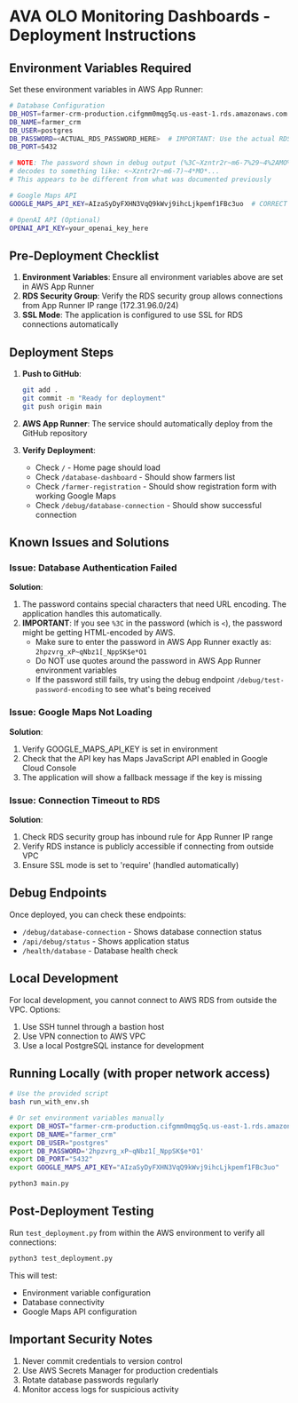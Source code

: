 # AVA OLO Monitoring Dashboards - Deployment Instructions

## Environment Variables Required

Set these environment variables in AWS App Runner:

```bash
# Database Configuration
DB_HOST=farmer-crm-production.cifgmm0mqg5q.us-east-1.rds.amazonaws.com
DB_NAME=farmer_crm
DB_USER=postgres
DB_PASSWORD=<ACTUAL_RDS_PASSWORD_HERE>  # IMPORTANT: Use the actual RDS password!
DB_PORT=5432

# NOTE: The password shown in debug output (%3C~Xzntr2r~m6-7%29~4%2AMO%2...) 
# decodes to something like: <~Xzntr2r~m6-7)~4*MO*...
# This appears to be different from what was documented previously

# Google Maps API
GOOGLE_MAPS_API_KEY=AIzaSyDyFXHN3VqQ9kWvj9ihcLjkpemf1FBc3uo  # CORRECT WORKING KEY!

# OpenAI API (Optional)
OPENAI_API_KEY=your_openai_key_here
```

## Pre-Deployment Checklist

1. **Environment Variables**: Ensure all environment variables above are set in AWS App Runner
2. **RDS Security Group**: Verify the RDS security group allows connections from App Runner IP range (172.31.96.0/24)
3. **SSL Mode**: The application is configured to use SSL for RDS connections automatically

## Deployment Steps

1. **Push to GitHub**:
   ```bash
   git add .
   git commit -m "Ready for deployment"
   git push origin main
   ```

2. **AWS App Runner**: The service should automatically deploy from the GitHub repository

3. **Verify Deployment**:
   - Check `/` - Home page should load
   - Check `/database-dashboard` - Should show farmers list
   - Check `/farmer-registration` - Should show registration form with working Google Maps
   - Check `/debug/database-connection` - Should show successful connection

## Known Issues and Solutions

### Issue: Database Authentication Failed
**Solution**: 
1. The password contains special characters that need URL encoding. The application handles this automatically.
2. **IMPORTANT**: If you see `%3C` in the password (which is `<`), the password might be getting HTML-encoded by AWS. 
   - Make sure to enter the password in AWS App Runner exactly as: `2hpzvrg_xP~qNbz1[_NppSK$e*O1`
   - Do NOT use quotes around the password in AWS App Runner environment variables
   - If the password still fails, try using the debug endpoint `/debug/test-password-encoding` to see what's being received

### Issue: Google Maps Not Loading
**Solution**: 
1. Verify GOOGLE_MAPS_API_KEY is set in environment
2. Check that the API key has Maps JavaScript API enabled in Google Cloud Console
3. The application will show a fallback message if the key is missing

### Issue: Connection Timeout to RDS
**Solution**:
1. Check RDS security group has inbound rule for App Runner IP range
2. Verify RDS instance is publicly accessible if connecting from outside VPC
3. Ensure SSL mode is set to 'require' (handled automatically)

## Debug Endpoints

Once deployed, you can check these endpoints:

- `/debug/database-connection` - Shows database connection status
- `/api/debug/status` - Shows application status
- `/health/database` - Database health check

## Local Development

For local development, you cannot connect to AWS RDS from outside the VPC. Options:
1. Use SSH tunnel through a bastion host
2. Use VPN connection to AWS VPC
3. Use a local PostgreSQL instance for development

## Running Locally (with proper network access)

```bash
# Use the provided script
bash run_with_env.sh

# Or set environment variables manually
export DB_HOST="farmer-crm-production.cifgmm0mqg5q.us-east-1.rds.amazonaws.com"
export DB_NAME="farmer_crm"
export DB_USER="postgres"
export DB_PASSWORD='2hpzvrg_xP~qNbz1[_NppSK$e*O1'
export DB_PORT="5432"
export GOOGLE_MAPS_API_KEY="AIzaSyDyFXHN3VqQ9kWvj9ihcLjkpemf1FBc3uo"

python3 main.py
```

## Post-Deployment Testing

Run `test_deployment.py` from within the AWS environment to verify all connections:

```bash
python3 test_deployment.py
```

This will test:
- Environment variable configuration
- Database connectivity
- Google Maps API configuration

## Important Security Notes

1. Never commit credentials to version control
2. Use AWS Secrets Manager for production credentials
3. Rotate database passwords regularly
4. Monitor access logs for suspicious activity